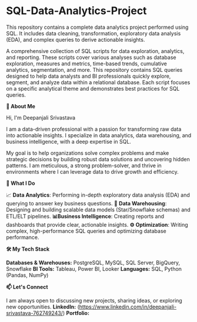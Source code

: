 # SQL-Data-Analytics-Project
This repository contains a complete data analytics project performed using SQL. It includes data cleaning, transformation, exploratory data analysis (EDA), and complex queries to derive actionable insights.

A comprehensive collection of SQL scripts for data exploration, analytics, and reporting. These scripts cover various analyses such as database exploration, measures and metrics, time-based trends, cumulative analytics, segmentation, and more. This repository contains SQL queries designed to help data analysts and BI professionals quickly explore, segment, and analyze data within a relational database. Each script focuses on a specific analytical theme and demonstrates best practices for SQL queries.


**🌟 About Me**

Hi, I'm Deepanjali Srivastava 

I am a data-driven professional with a passion for transforming raw data into actionable insights. I specialize in data analytics, data warehousing, and business intelligence, with a deep expertise in SQL.

My goal is to help organizations solve complex problems and make strategic decisions by building robust data solutions and uncovering hidden patterns. I am meticulous, a strong problem-solver, and thrive in environments where I can leverage data to drive growth and efficiency.

**🚀 What I Do**

📈 **Data Analytics**: Performing in-depth exploratory data analysis (EDA) and querying to answer key business questions.
🧰 **Data Warehousing**: Designing and building scalable data models (Star/Snowflake schemas) and ETL/ELT pipelines.
**📊Business Intelligence**: Creating reports and dashboards that provide clear, actionable insights.
**⚙️ Optimization**: Writing complex, high-performance SQL queries and optimizing database performance.

**🛠️ My Tech Stack**

**Databases & Warehouses:**  PostgreSQL, MySQL, SQL Server, BigQuery, Snowflake
**BI Tools:** Tableau, Power BI, Looker
**Languages:** SQL, Python (Pandas, NumPy)

**📫 Let's Connect**

I am always open to discussing new projects, sharing ideas, or exploring new opportunities.
**LinkedIn:** (https://www.linkedin.com/in/deepanjali-srivastava-762749243/)
**Portfolio:** 


